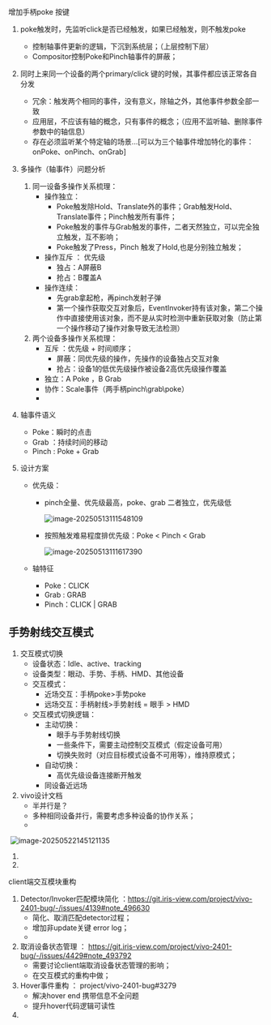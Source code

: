 增加手柄poke 按键

1. poke触发时，先监听click是否已经触发，如果已经触发，则不触发poke
   - 控制轴事件更新的逻辑，下沉到系统层；（上层控制下层）
   - Compositor控制Poke和Pinch轴事件的屏蔽；
2. 同时上来同一个设备的两个primary/click 键的时候，其事件都应该正常各自分发
   - 冗余：触发两个相同的事件，没有意义，除轴之外，其他事件参数全部一致
   - 应用层，不应该有轴的概念，只有事件的概念；（应用不监听轴、删除事件参数中的轴信息）
   - 存在必须监听某个特定轴的场景...[可以为三个轴事件增加特化的事件：onPoke、onPinch、onGrab]



1. 多操作（轴事件）问题分析

   1. 同一设备多操作关系梳理：
      - 操作独立：
        - Poke触发除Hold、Translate外的事件；Grab触发Hold、Translate事件；Pinch触发所有事件；
        - Poke触发的事件与Grab触发的事件，二者天然独立，可以完全独立触发，互不影响；
        - Poke触发了Press，Pinch 触发了Hold,也是分别独立触发；
      - 操作互斥 ： 优先级 
        - 独占：A屏蔽B 
        - 抢占：B覆盖A 
      - 操作连续：
        - 先grab拿起枪，再pinch发射子弹
        - 第一个操作获取交互对象后，EventInvoker持有该对象，第二个操作中直接使用该对象，而不是从实时检测中重新获取对象（防止第一个操作移动了操作对象导致无法检测）
   2. 两个设备多操作关系梳理：
      - 互斥 ：优先级 + 时间顺序；
        - 屏蔽：同优先级的操作，先操作的设备独占交互对象
        - 抢占：设备1的低优先级操作被设备2高优先级操作覆盖
      - 独立：A Poke ，B Grab
      - 协作：Scale事件（两手柄pinch\grab\poke）
      - 

2. 轴事件语义

   - Poke：瞬时的点击
   - Grab ：持续时间的移动
   - Pinch : Poke + Grab 

3. 设计方案

   - 优先级：

     - pinch全量、优先级最高，poke、grab 二者独立，优先级低

       ![image-20250513111548109](/home/lijiaxiang/.config/Typora/typora-user-images/image-20250513111548109.png)

     - 按照触发难易程度排优先级：Poke < Pinch < Grab

       ![image-20250513111617390](/home/lijiaxiang/.config/Typora/typora-user-images/image-20250513111617390.png)

   - 轴特征

     - Poke：CLICK
     - Grab : GRAB
     - Pinch：CLICK | GRAB





## 手势射线交互模式

1. 交互模式切换
   - 设备状态：Idle、active、tracking
   - 设备类型：眼动、手势、手柄、HMD、其他设备
   - 交互模式：
     - 近场交互：手柄poke>手势poke
     - 远场交互：手柄射线>手势射线 = 眼手 > HMD 
   - 交互模式切换逻辑：
     - 主动切换：
       - 眼手与手势射线切换
       - 一些条件下，需要主动控制交互模式（假定设备可用）
       - 切换失败时（对应目标模式设备不可用等），维持原模式；
     - 自动切换：
       - 高优先级设备连接断开触发
     - 同设备近远场
2. vivo设计文档
   - 半并行是？
   - 多种相同设备并行，需要考虑多种设备的协作关系；
   - 

​	![image-20250522145121135](/home/lijiaxiang/.config/Typora/typora-user-images/image-20250522145121135.png)

1. 

   

2. 



client端交互模块重构

1. Detector/Invoker匹配模块简化 ：https://git.iris-view.com/project/vivo-2401-bug/-/issues/4139#note_496630
   - 简化、取消匹配detector过程；
   - 增加非update关键 error log；
   -  
2. 取消设备状态管理 ： https://git.iris-view.com/project/vivo-2401-bug/-/issues/4429#note_493792
   - 需要讨论client端取消设备状态管理的影响；
   - 在交互模式的重构中做；
3. Hover事件重构 ： project/vivo-2401-bug#3279
   - 解决hover end 携带信息不全问题
   - 提升hover代码逻辑可读性
4. 



